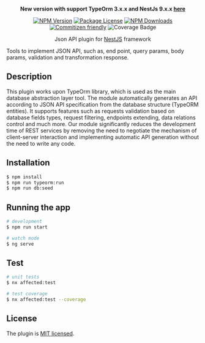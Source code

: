 <p align='center'>
<b>New version with support TypeOrm 3.x.x and NestJs 9.x.x <a href="https://github.com/klerick/nestjs-json-api" target="_blank">here</a></b>
</p>

<p align='center'>
  <a href="https://www.npmjs.com/package/json-api-nestjs" target="_blank"><img src="https://img.shields.io/npm/v/json-api-nestjs.svg" alt="NPM Version" /></a>
  <a href="https://www.npmjs.com/package/json-api-nestjs" target="_blank"><img src="https://img.shields.io/npm/l/json-api-nestjs.svg" alt="Package License" /></a>
  <a href="https://www.npmjs.com/package/json-api-nestjs" target="_blank"><img src="https://img.shields.io/npm/dm/json-api-nestjs.svg" alt="NPM Downloads" /></a>
  <a href="http://commitizen.github.io/cz-cli/" target="_blank"><img src="https://img.shields.io/badge/commitizen-friendly-brightgreen.svg" alt="Commitizen friendly" /></a>
  <img src="https://img.shields.io/endpoint?url=https://gist.githubusercontent.com/klerick/397d521f54660656f2fd6195ec482581/raw/coverage-json-api.json" alt="Coverage Badge" />
</p>

<p align="center">
  Json API plugin for 
  <a href="http://nestjs.com/" target="blank">NestJS</a>
  framework 
</p>
<p>
   Tools to implement JSON API, such as, end point, query params, body params, validation and transformation response.
</p>

## Description

<p>
This plugin works upon TypeOrm library, which is used as the main database abstraction layer tool. The module automatically generates an API according to JSON API specification from the database structure (TypeORM entities). It supports features such as requests validation based on database fields types, request filtering, endpoints extending, data relations control and much more. Our module significantly reduces the development time of REST services by removing the need to negotiate the mechanism of client-server interaction and implementing automatic API generation without the need to write any code.
</p>

## Installation

```bash
$ npm install
$ npm run typeorm:run
$ npm run db:seed
```

## Running the app

```bash
# development
$ npm run start

# watch mode
$ ng serve

```

## Test

```bash
# unit tests
$ nx affected:test

# test coverage
$ nx affected:test --coverage
```

## License

The plugin is [MIT licensed](LICENSE).

